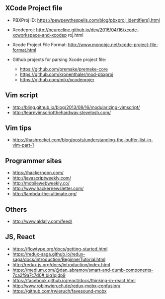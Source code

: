 ## XCode Project file

* PBXProj ID:
https://pewpewthespells.com/blog/pbxproj_identifiers].html

* Xcodeproj:
http://neurocline.github.io/dev/2016/04/16/xcode-xcworkspace-and-xcodep roj.html

* Xcode Project File Format:
http://www.monobjc.net/xcode-project-file-format.html

* Github projects for parsing Xcode project file:
    - https://github.com/premake/premake-core
    - https://github.com/kronenthaler/mod-pbxproj
    - https://github.com/mikr/xcodeprojer

## Vim script

* http://bling.github.io/blog/2013/08/16/modularizing-vimscript/
* http://learnvimscriptthehardway.stevelosh.com/

## Vim tips

* https://hashrocket.com/blog/posts/understanding-the-buffer-list-in-vim-part-1

## Programmer sites

* https://hackernoon.com/
* http://javascriptweekly.com/
* http://mobilewebweekly.co/
* http://www.hackernewsletter.com/
* http://lambda-the-ultimate.org/

## Others

* http://www.aldaily.com/feed/

## JS, React

* https://flowtype.org/docs/getting-started.html
* https://redux-saga.github.io/redux-saga/docs/introduction/BeginnerTutorial.html
* http://redux.js.org/docs/introduction/index.html
* https://medium.com/@dan_abramov/smart-and-dumb-components-7ca2f9a7c7d0#.biq1qjdp9
* https://facebook.github.io/react/docs/thinking-in-react.html
* http://www.robinwieruch.de/redux-mobx-confusion/
* https://github.com/rwieruch/favesound-mobx
